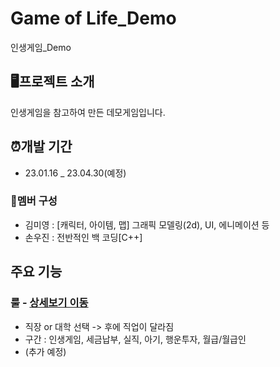 # Game of Life_Demo
인생게임_Demo


## 🖥프로젝트 소개
인생게임을 참고하여 만든 데모게임입니다.
<br>

## ⏰개발 기간
* 23.01.16 _ 23.04.30(예정)

### 👥멤버 구성
- 김미영 : [캐릭터, 아이템, 맵] 그래픽 모델링(2d), UI, 에니메이션 등
- 손우진 : 전반적인 백 코딩[C++]

## 주요 기능
### 룰 - <a href="https://m.blog.naver.com/rabbitmoons/221108945730">상세보기 이동</a>
- 직장 or 대학 선택 -> 후에 직업이 달라짐
- 구간 : 인생게임, 세금납부, 실직, 아기, 행운투자, 월급/월급인
- (추가 예정)

